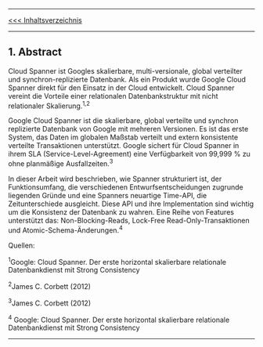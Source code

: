 ***
[<<< Inhaltsverzeichnis](Inhaltsverzeichnis.md)
***


## 1. Abstract

Cloud Spanner ist Googles skalierbare, multi-versionale, global verteilter und synchron-replizierte Datenbank. Als ein Produkt wurde Google Cloud Spanner direkt für den Einsatz in der Cloud entwickelt. Cloud Spanner vereint die Vorteile einer relationalen Datenbankstruktur mit nicht relationaler Skalierung.<sup>1,</sup><sup>2</sup>

Google Cloud Spanner ist die skalierbare, global verteilte und synchron replizierte Datenbank von Google mit mehreren Versionen. Es ist das erste System, das Daten im globalen Maßstab verteilt und extern konsistente verteilte Transaktionen unterstützt.
Google sichert für Cloud Spanner in ihrem SLA (Service-Level-Agreement) eine Verfügbarkeit von 99,999 % zu ohne planmäßige Ausfallzeiten.<sup>3</sup>  

In dieser Arbeit wird beschrieben, wie Spanner strukturiert ist, der Funktionsumfang, die verschiedenen Entwurfsentscheidungen zugrunde liegenden Gründe und eine Spanners neuartige Time-API, die Zeitunterschiede ausgleicht. Diese API und ihre Implementation sind wichtig um die Konsistenz der Datenbank zu wahren. Eine Reihe von Features unterstützt das: Non-Blocking-Reads, Lock-Free Read-Only-Transaktionen und Atomic-Schema-Änderungen.<sup>4</sup>    


Quellen:

  <sup>1</sup>Google: Cloud Spanner. Der erste horizontal skalierbare relationale Datenbankdienst mit Strong Consistency
  
  <sup>2</sup>James C. Corbett (2012)
  
  <sup>3</sup>James C. Corbett (2012)
  
  <sup>4</sup> Google: Cloud Spanner. Der erste horizontal skalierbare relationale Datenbankdienst mit Strong Consistency

***


